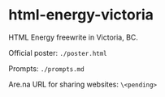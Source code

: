 # html-energy-victoria

HTML Energy freewrite in Victoria, BC.

Official poster: `./poster.html`

Prompts: `./prompts.md`

Are.na URL for sharing websites: `\<pending>`
